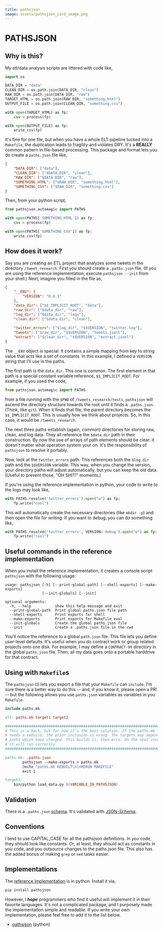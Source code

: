 ```yaml
---
title: pathsjson
image: assets/pathsjson_card_image.png
---
```


# PATHSJSON

## Why is this?

My etl/data analysis scripts are littered with code like,

```python
import os

DATA_DIR = "data"
CLEAN_DIR = os.path.join(DATA_DIR, "clean")
RAW_DIR = os.path.join(DATA_DIR, "raw")
TARGET_HTML = os.path.join(RAW_DIR, "something.html")
OUTPUT_FILE = os.path.join(CLEAN_DIR, "something.csv")

with open(TARGET_HTML) as fp:
    csv = process(fp)

with open(OUTPUT_FILE) as fp:
    write_csv(fp)
```

It's fine for one file, but when you have a whole ELT pipeline tucked
into a `Makefile`, the duplication leads to fragility and violates DRY.
It's a **REALLY** common pattern in file-based processing. This package
and format lets you do create a `paths.json` file like,

```json
{
    "DATA_DIR": ["data"],
    "CLEAN_DIR": ["$DATA_DIR", "clean"],
    "RAW_DIR": ["$DATA_DIR", "raw"],
    "SOMETHING_HTML": ["$RAW_DIR", "something.html"],
    "SOMETHING_CSV": ["$RAW_DIR", "something.csv"]
}
```

Then, from your python script,

```python
from pathsjson.automagic import PATHS

with open(PATHS['SOMETHING_HTML']) as fp:
    csv = process(fp)

with open(PATHS['SOMETHING_CSV']) as fp:
    write_csv(fp)
```

## How does it work?

Say you are creating an ETL project that analyzes some tweets in the
directory `/tweet_research`. First you should create a `.paths.json` file. 
(If you are using the reference implementation, execute `pathsjson --init`
from your shell.) Next, imagine you filled in the file as,

```json
{
    "__ENV": {
        "VERSION": "0.0.1"
    },
    "data_dir": ["$$_IMPLICIT_ROOT", "data"],
    "raw_dir": ["$data_dir", "raw"],
    "log_dir": ["$data_dir", "logs"],
    "clean_dir": ["$data_dir", "clean"],
    
    "twitter_errors": ["$log_dir", "$$VERSION", "twitter.log"],
    "tweets": ["$raw_dir", "$$VERSION", "tweets.jsonl"],
    "extract": ["$clean_dir", "$$VERSION", "extract.jsonl"]
}
```

The `__ENV` object is special. It contains a simple mapping from key to 
string value that acts like a set of constants. In this example, I defined a 
`VERSION` string that I'll use in the paths.

The first path is the `data_dir`. This one is common. The first element in that path is a special constant variable reference, `$$_IMPLICIT_ROOT`. For example, if you used the code,

```python
from pathsjson.automagic import PATHS
```
from a file running with the `$PWD` of `/tweets_research/tests`, `pathsjson` will ascend the directory structure towards the root until it finds a `.paths.json`. (Think, like `git`). When it finds that file, the parent directory becomes the `$$_IMPLICIT_ROOT`. This is usually how we think about projects. So, in this case, it would be `/tweets_research`.

The next three paths establish (again, common) directories for storing raw, clean, and log data. They all reference the `$data_dir` path in their construction. By now the use of arrays of path elements should be clear: it doesn't matter what operation system your on. It's the responsibility of `pathsjson` to resolve it portably.

Now, look at the `twitter_errors` path. This references both the `$log_dir` path and the `$$VERSION` variable. This way, when you change the version, your directory paths will adjust automatically, but you can keep the old data. (Useful to prevent those, "OH SHIT!" moments.)

If you're using the reference implementation in python, your code to write to the logs may look like,

```python
with PATHS.resolve('twitter_errors').open("w") as fp:
    fp.write("cool")
```

This will automatically create the necessary directories (like `mkdir -p`) and then open the file for writing. If you want to debug, you can do something like, 

```python
with PATHS.resolve('twitter_errors', VERSION='debug').open("w") as fp:
    fp.write("cool")
```

## Useful commands in the reference implementation

When you install the reference implementation, it creates a console script 
`pathsjson` with the following usage:

```
usage: pathsjson [-h] [--print-global-path] [--shell-exports] [--make-exports]
                 [--init-globals] [--init]

optional arguments:
  -h, --help           show this help message and exit
  --print-global-path  Print global paths.json file path
  --shell-exports      Print exports for shell
  --make-exports       Print exports for Makefile eval
  --init-globals       Create the global paths.json file
  --init               Create a .paths.json file in the cwd
```

You'll notice the reference to a global `path.json` file. This file lets 
you define user-level defaults. It's useful when you do contract work or 
group related projects onto one disk. For example, I may define a 
`CONTRACT-99` directory in the global `paths.json` file. Then, all my 
data goes onto a portable harddrive for that contract. 

## Using with `Makefile`s

The `pathsjson` cli lets you export a file that your `Makefile` can `include`.
I'm sure there is a better way to do this -- and, if you know it, please 
open a PR! -- but the following allows you use `paths.json` variables as
variables in you `Makefile`.

```Makefile
include paths.mk

all: paths.mk target1 target2

###############################################################################
# This is a hack, but for now it's the best solution. If the paths.mk file
# needs a rebuild, the prior inclusion is wrong. The targets may depend on 
# paths which have changed. This builds it, then errs. On the next invocation, 
# it will run correctly.
###############################################################################

paths.mk: .paths.json
        pathsjson --make-exports > paths.mk
        @echo "paths.mk REBUILT\n\nRERUN MAKEFILE"
        exit 1

target1:
    bin/python load_data.py $(VARIABLE_IN_PATHSJSON)
```


## Validation

There is a `.paths.json` 
[schema](http://pathsjson.falsifiable.com/schema.json#). 
It's validated with [JSON-Schema](http://json-schema.org/).

## Conventions

I tend to use CAPITAL_CASE for all the pathsjson definitions. In you code, 
they should look like constants. Or, at least, they should act as constants 
in you code, and you outsource changes to the paths.json file. This also has 
the added bonus of making `grep` or `sed` tasks easier. 

## Implementations

The [reference implementation](https://github.com/jbn/pathsjson) is in python.
Install it via, 

```sh
pip install pathsjson
```

However, I ***hope*** programmers who find it useful will implement it in 
their favorite languages. It's not a complicated package, and I purposely made
the implementation simple and readable. If you write your own implementation,
please feel free to add it to the list below.

- [pathsjson](https://github.com/jbn/pathsjson) (python)
